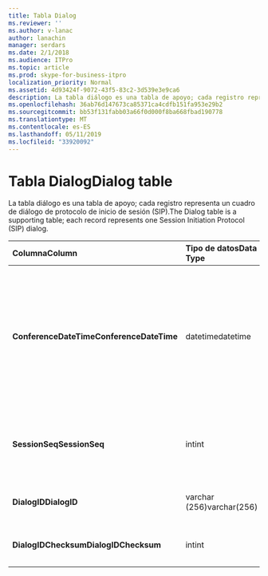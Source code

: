 ```yaml
---
title: Tabla Dialog
ms.reviewer: ''
ms.author: v-lanac
author: lanachin
manager: serdars
ms.date: 2/1/2018
ms.audience: ITPro
ms.topic: article
ms.prod: skype-for-business-itpro
localization_priority: Normal
ms.assetid: 4d93424f-9072-43f5-83c2-3d539e3e9ca6
description: La tabla diálogo es una tabla de apoyo; cada registro representa un cuadro de diálogo de protocolo de inicio de sesión (SIP).
ms.openlocfilehash: 36ab76d147673ca85371ca4cdfb151fa953e29b2
ms.sourcegitcommit: bb53f131fabb03a66f0d000f8ba668fbad190778
ms.translationtype: MT
ms.contentlocale: es-ES
ms.lasthandoff: 05/11/2019
ms.locfileid: "33920092"
---
```

# <a name="dialog-table"></a><span data-ttu-id="518f3-103">Tabla Dialog</span><span class="sxs-lookup"><span data-stu-id="518f3-103">Dialog table</span></span>
 
<span data-ttu-id="518f3-104">La tabla diálogo es una tabla de apoyo; cada registro representa un cuadro de diálogo de protocolo de inicio de sesión (SIP).</span><span class="sxs-lookup"><span data-stu-id="518f3-104">The Dialog table is a supporting table; each record represents one Session Initiation Protocol (SIP) dialog.</span></span>
  
|<span data-ttu-id="518f3-105">**Columna**</span><span class="sxs-lookup"><span data-stu-id="518f3-105">**Column**</span></span>|<span data-ttu-id="518f3-106">**Tipo de datos**</span><span class="sxs-lookup"><span data-stu-id="518f3-106">**Data Type**</span></span>|<span data-ttu-id="518f3-107">**Clave o índice**</span><span class="sxs-lookup"><span data-stu-id="518f3-107">**Key/Index**</span></span>|<span data-ttu-id="518f3-108">**Detalles**</span><span class="sxs-lookup"><span data-stu-id="518f3-108">**Details**</span></span>|
|:-----|:-----|:-----|:-----|
|<span data-ttu-id="518f3-109">**ConferenceDateTime**</span><span class="sxs-lookup"><span data-stu-id="518f3-109">**ConferenceDateTime**</span></span> <br/> |<span data-ttu-id="518f3-110">datetime</span><span class="sxs-lookup"><span data-stu-id="518f3-110">datetime</span></span>  <br/> |<span data-ttu-id="518f3-111">Primary</span><span class="sxs-lookup"><span data-stu-id="518f3-111">Primary</span></span>  <br/> |<span data-ttu-id="518f3-112">Hora cuando el agente de calidad de excelencia (QoE) recibe el primer informe de autor de la llamada o destinatario de la llamada.</span><span class="sxs-lookup"><span data-stu-id="518f3-112">Time when the Quality of Excellence (QoE) agent receives the first report from either caller or callee.</span></span> <span data-ttu-id="518f3-113">Se utiliza junto con SessionSeq para identificar de forma exclusiva una sesión.</span><span class="sxs-lookup"><span data-stu-id="518f3-113">Used in conjunction with SessionSeq to uniquely identify a session.</span></span>  <br/> |
|<span data-ttu-id="518f3-114">**SessionSeq**</span><span class="sxs-lookup"><span data-stu-id="518f3-114">**SessionSeq**</span></span> <br/> |<span data-ttu-id="518f3-115">int</span><span class="sxs-lookup"><span data-stu-id="518f3-115">int</span></span>  <br/> |<span data-ttu-id="518f3-116">Primary</span><span class="sxs-lookup"><span data-stu-id="518f3-116">Primary</span></span>  <br/> |<span data-ttu-id="518f3-117">Número de secuencia para diferenciar sesiones cuando tienen el mismo ConferenceDateTime.</span><span class="sxs-lookup"><span data-stu-id="518f3-117">Sequence number to differentiate sessions when they have the same ConferenceDateTime.</span></span>  <br/> |
|<span data-ttu-id="518f3-118">**DialogID**</span><span class="sxs-lookup"><span data-stu-id="518f3-118">**DialogID**</span></span> <br/> |<span data-ttu-id="518f3-119">varchar (256)</span><span class="sxs-lookup"><span data-stu-id="518f3-119">varchar(256)</span></span>  <br/> ||<span data-ttu-id="518f3-120">Identificador del cuadro de diálogo que es globalmente único.</span><span class="sxs-lookup"><span data-stu-id="518f3-120">Dialog ID which is globally unique.</span></span>  <br/> |
|<span data-ttu-id="518f3-121">**DialogIDChecksum**</span><span class="sxs-lookup"><span data-stu-id="518f3-121">**DialogIDChecksum**</span></span> <br/> |<span data-ttu-id="518f3-122">int</span><span class="sxs-lookup"><span data-stu-id="518f3-122">int</span></span>  <br/> |<span data-ttu-id="518f3-123">índice</span><span class="sxs-lookup"><span data-stu-id="518f3-123">index</span></span>  <br/> |<span data-ttu-id="518f3-124">Suma de comprobación del identificador del cuadro de diálogo.</span><span class="sxs-lookup"><span data-stu-id="518f3-124">Checksum of the Dialog ID.</span></span>  <br/> |
   

